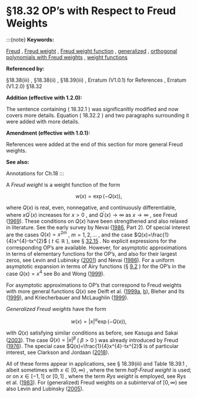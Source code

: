# §18.32 OP’s with Respect to Freud Weights

:::{note}
**Keywords:**

[Freud](http://dlmf.nist.gov/search/search?q=Freud) , [Freud weight](http://dlmf.nist.gov/search/search?q=Freud%20weight) , [Freud weight function](http://dlmf.nist.gov/search/search?q=Freud%20weight%20function) , [generalized](http://dlmf.nist.gov/search/search?q=generalized) , [orthogonal polynomials with Freud weights](http://dlmf.nist.gov/search/search?q=orthogonal%20polynomials%20with%20Freud%20weights) , [weight functions](http://dlmf.nist.gov/search/search?q=weight%20functions)

**Referenced by:**

§18.38(iii) , §18.38(ii) , §18.39(iii) , Erratum (V1.0.1) for References , Erratum (V1.2.0) §18.32

**Addition (effective with 1.2.0):**

The sentence containing ( 18.32.1 ) was significanltly modified and now covers more details. Equation ( 18.32.2 ) and two paragraphs surrounding it were added with more details.

**Amendment (effective with 1.0.1):**

References were added at the end of this section for more general Freud weights.

**See also:**

Annotations for Ch.18
:::

A *Freud weight* is a weight function of the form


<a id="E1"></a>
$$
{w(x)=\exp\left(-Q(x)\right)}, \tag{18.32.1}
$$

where $Q(x)$ is real, even, nonnegative, and continuously differentiable, where $xQ^{\prime}(x)$ increases for $x>0$ , and $Q^{\prime}(x)\to\infty$ as $x\to\infty$ , see Freud ([1969](./bib/F.html#bib3011 "On weighted polynomial approximation on the whole real axis")). These conditions on $Q(x)$ have been strengthened and also relaxed in literature. See the early survey by Nevai ([1986](./bib/N.html#bib1712 "Géza Freud, orthogonal polynomials and Christoffel functions. A case study"), Part 2). Of special interest are the cases $Q(x)=x^{2m}$ , $m=1,2,\dots$ , and the case $Q(x)=\frac{1}{4}x^{4}-tx^{2}$ ( $t\in\mathbb{R}$ ), see § [32.15](./32.15.md "§32.15 Orthogonal Polynomials ‣ Applications ‣ Chapter 32 Painlevé Transcendents") . No explicit expressions for the corresponding OP’s are available. However, for asymptotic approximations in terms of elementary functions for the OP’s, and also for their largest zeros, see Levin and Lubinsky ([2001](./bib/L.html#bib1424 "Orthogonal Polynomials for Exponential Weights")) and Nevai ([1986](./bib/N.html#bib1712 "Géza Freud, orthogonal polynomials and Christoffel functions. A case study")). For a uniform asymptotic expansion in terms of Airy functions (§ [9.2](./9.2.md "§9.2 Differential Equation ‣ Airy Functions ‣ Chapter 9 Airy and Related Functions") ) for the OP’s in the case $Q(x)=x^{4}$ see Bo and Wong ([1999](./bib/B.html#bib306 "A uniform asymptotic formula for orthogonal polynomials associated with exp ( - x 4 )")).

For asymptotic approximations to OP’s that correspond to Freud weights with more general functions $Q(x)$ see Deift et al. ([1999a](./bib/D.html#bib2739 "Strong asymptotics of orthogonal polynomials with respect to exponential weights"), [b](./bib/D.html#bib2738 "Uniform asymptotics for polynomials orthogonal with respect to varying exponential weights and applications to universality questions in random matrix theory")), Bleher and Its ([1999](./bib/B.html#bib2740 "Semiclassical asymptotics of orthogonal polynomials, Riemann-Hilbert problem, and universality in the matrix model")), and Kriecherbauer and McLaughlin ([1999](./bib/K.html#bib2741 "Strong asymptotics of polynomials orthogonal with respect to Freud weights")).

*Generalized Freud weights* have the form


<a id="E2"></a>
$$
w(x)={\left|x\right|}^{\alpha}\exp\left(-Q(x)\right), \tag{18.32.2}
$$

with $Q(x)$ satisfying similar conditions as before, see Kasuga and Sakai ([2003](./bib/K.html#bib3034 "Orthonormal polynomials with generalized Freud-type weights")). The case $Q(x)={\left|x\right|}^{\beta}$ ( $\beta>0$ ) was already introduced by Freud ([1976](./bib/F.html#bib2687 "On the coefficients in the recursion formulae of orthogonal polynomials")). The special case $Q(x)=\frac{1}{4}x^{4}-tx^{2}$ is of particular interest, see Clarkson and Jordaan ([2018](./bib/C.html#bib3002 "Properties of generalized Freud polynomials")).

All of these forms appear in applications, see § 18.39(iii) and Table 18.39.1 , albeit sometimes with $x\in[0,\infty)$ , where the term *half-Freud weight* is used; or on $x\in[-1,1]$ or $[0,1]$ , where the term *Rys weight* is employed, see Rys et al. ([1983](./bib/R.html#bib3074 "Computation of electron repulsion integrals using the Rys quadrature method")). For (generalized) Freud weights on a subinterval of $[0,\infty)$ see also Levin and Lubinsky ([2005](./bib/L.html#bib3044 "Orthogonal polynomials for exponential weights ⁢ x ⁢ 2 ρ e - ⁢ 2 Q ( x ) on [ 0 , d )")).
